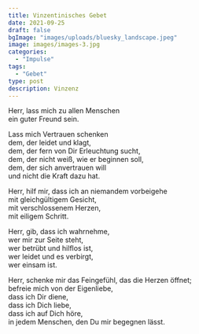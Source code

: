 ```yaml
---
title: Vinzentinisches Gebet
date: 2021-09-25
draft: false
bgImage: "images/uploads/bluesky_landscape.jpeg"
image: images/images-3.jpg
categories:
  - "Impulse"
tags:
  - "Gebet"
type: post
description: Vinzenz
---
```

Herr, lass mich zu allen Menschen  
ein guter Freund sein.  
<!--more-->
Lass mich Vertrauen schenken   
dem, der leidet und klagt,  
dem, der fern von Dir Erleuchtung sucht,  
dem, der nicht weiß, wie er beginnen soll,   
dem, der sich anvertrauen will   
und nicht die Kraft dazu hat.  
  
Herr, hilf mir, dass ich an niemandem vorbeigehe  
mit gleichgültigem Gesicht,   
mit verschlossenem Herzen,  
mit eiligem Schritt.  
  
Herr, gib, dass ich wahrnehme,   
wer mir zur Seite steht,  
wer betrübt und hilflos ist,   
wer leidet und es verbirgt,  
wer einsam ist.  
  
Herr, schenke mir das Feingefühl, das die Herzen öffnet;  
befreie mich von der Eigenliebe,   
dass ich Dir diene,  
dass ich Dich liebe,   
dass ich auf Dich höre,  
in jedem Menschen, den Du mir begegnen lässt.  

